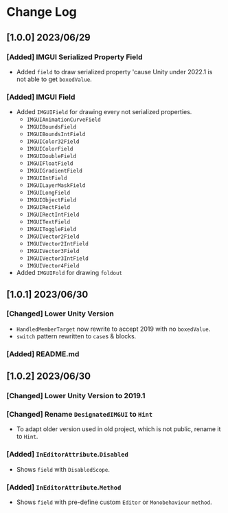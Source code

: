 # Change Log

## [1.0.0] 2023/06/29

### [Added] IMGUI Serialized Property Field

- Added `field` to draw serialized property
'cause Unity under 2022.1 is not able to get `boxedValue`.

### [Added] IMGUI Field

- Added `IMGUIField` for drawing every not serialized properties.
  - `IMGUIAnimationCurveField`
  - `IMGUIBoundsField`
  - `IMGUIBoundsIntField`
  - `IMGUIColor32Field`
  - `IMGUIColorField`
  - `IMGUIDoubleField`
  - `IMGUIFloatField`
  - `IMGUIGradientField`
  - `IMGUIIntField`
  - `IMGUILayerMaskField`
  - `IMGUILongField`
  - `IMGUIObjectField`
  - `IMGUIRectField`
  - `IMGUIRectIntField`
  - `IMGUITextField`
  - `IMGUIToggleField`
  - `IMGUIVector2Field`
  - `IMGUIVector2IntField`
  - `IMGUIVector3Field`
  - `IMGUIVector3IntField`
  - `IMGUIVector4Field`
- Added `IMGUIFold` for drawing `foldout`

## [1.0.1] 2023/06/30

### [Changed] Lower Unity Version

- `HandledMemberTarget` now rewrite to accept 2019 with no 
`boxedValue`.
- `switch` pattern rewritten to `case`s & blocks.

### [Added] README.md

## [1.0.2] 2023/06/30

### [Changed] Lower Unity Version to 2019.1

### [Changed] Rename `DesignatedIMGUI` to `Hint`

- To adapt older version used in old project, which is not public, rename it to `Hint`.

### [Added] `InEditorAttribute`.`Disabled`

- Shows `field` with `DisabledScope`.

### [Added] `InEditorAttribute`.`Method`

- Shows `field` with pre-define custom `Editor` or `Monobehaviour` `method`.